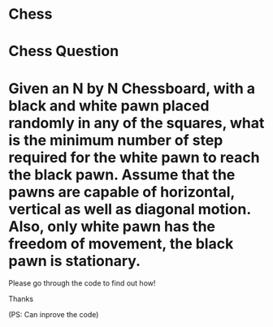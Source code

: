 # Chess

Chess Question
========================
Given an N by N Chessboard, with a black and white pawn placed randomly in any of the squares, what is the minimum number of step required for the white pawn to reach the black pawn.
Assume that the pawns are capable of horizontal, vertical as well as diagonal motion.
Also, only white pawn has the freedom of movement, the black pawn is stationary.
========================

Please go through the code to find out how!

Thanks

(PS: Can inprove the code)


